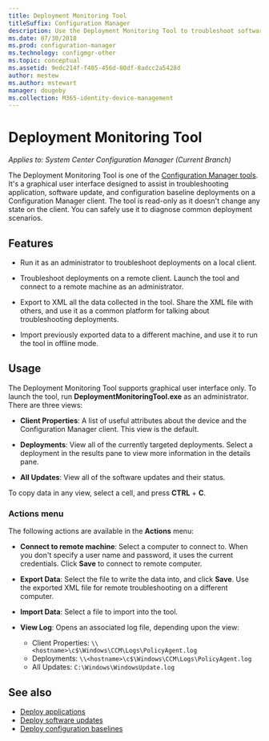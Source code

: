 ```yaml
---
title: Deployment Monitoring Tool
titleSuffix: Configuration Manager
description: Use the Deployment Monitoring Tool to troubleshoot software deployments on a Configuration Manager client.
ms.date: 07/30/2018
ms.prod: configuration-manager
ms.technology: configmgr-other
ms.topic: conceptual
ms.assetid: 9edc214f-f405-456d-80df-8adcc2a5428d
author: mestew
ms.author: mstewart
manager: dougeby
ms.collection: M365-identity-device-management
---
```


# Deployment Monitoring Tool

*Applies to: System Center Configuration Manager (Current Branch)*

The Deployment Monitoring Tool is one of the [Configuration Manager tools](/sccm/core/support/tools). It's a graphical user interface designed to assist in troubleshooting application, software update, and configuration baseline deployments on a Configuration Manager client. The tool is read-only as it doesn't change any state on the client. You can safely use it to diagnose common deployment scenarios.


## Features

- Run it as an administrator to troubleshoot deployments on a local client.  

- Troubleshoot deployments on a remote client. Launch the tool and connect to a remote machine as an administrator.  

- Export to XML all the data collected in the tool. Share the XML file with others, and use it as a common platform for talking about troubleshooting deployments.  

- Import previously exported data to a different machine, and use it to run the tool in offline mode.   


## Usage

The Deployment Monitoring Tool supports graphical user interface only. To launch the tool, run **DeploymentMonitoringTool.exe** as an administrator. There are three views:  

- **Client Properties**: A list of useful attributes about the device and the Configuration Manager client. This view is the default.   

- **Deployments**: View all of the currently targeted deployments. Select a deployment in the results pane to view more information in the details pane.  

- **All Updates**: View all of the software updates and their status.  

To copy data in any view, select a cell, and press **CTRL** + **C**.


### Actions menu

The following actions are available in the **Actions** menu:  

- **Connect to remote machine**: Select a computer to connect to. When you don't specify a user name and password, it uses the current credentials. Click **Save** to connect to remote computer.  

- **Export Data**: Select the file to write the data into, and click **Save**. Use the exported XML file for remote troubleshooting on a different computer.  

- **Import Data**: Select a file to import into the tool.  

- **View Log**: Opens an associated log file, depending upon the view:  
    - Client Properties: `\\<hostname>\c$\Windows\CCM\Logs\PolicyAgent.log`
    - Deployments: `\\<hostname>\c$\Windows\CCM\Logs\PolicyAgent.log`
    - All Updates: `C:\Windows\WindowsUpdate.log`



## See also

- [Deploy applications](/sccm/apps/deploy-use/deploy-applications)
- [Deploy software updates](/sccm/sum/deploy-use/deploy-software-updates)
- [Deploy configuration baselines](/sccm/compliance/deploy-use/deploy-configuration-baselines)
